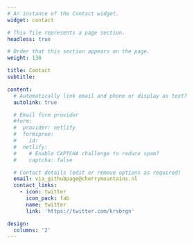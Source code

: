 ```yaml
---
# An instance of the Contact widget.
widget: contact

# This file represents a page section.
headless: true

# Order that this section appears on the page.
weight: 130

title: Contact
subtitle:

content:
  # Automatically link email and phone or display as text?
  autolink: true

  # Email form provider
  #form:
  #  provider: netlify
  #  formspree:
  #    id:
  #  netlify:
  #    # Enable CAPTCHA challenge to reduce spam?
  #    captcha: false

  # Contact details (edit or remove options as required)
  email: via_githubpage@cherrymountains.nl
  contact_links:
    - icon: twitter
      icon_pack: fab
      name: twitter
      link: 'https://twitter.com/krsbrgn'

design:
  columns: '2'
---
```

